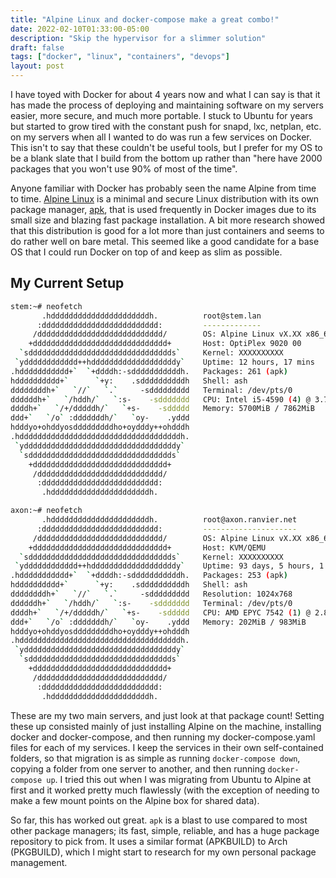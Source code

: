 ```yaml
---
title: "Alpine Linux and docker-compose make a great combo!"
date: 2022-02-10T01:33:00-05:00
description: "Skip the hypervisor for a slimmer solution"
draft: false
tags: ["docker", "linux", "containers", "devops"]
layout: post
---
```


I have toyed with Docker for about 4 years now and what I can say is that it has
made the process of deploying and maintaining software on my servers easier,
more secure, and much more portable. I stuck to Ubuntu for years but started to
grow tired with the constant push for snapd, lxc, netplan, etc. on my servers
when all I wanted to do was run a few services on Docker. This isn't to say that
these couldn't be useful tools, but I prefer for my OS to be a blank slate that
I build from the bottom up rather than "here have 2000 packages that you won't
use 90% of most of the time".

Anyone familiar with Docker has probably seen the name Alpine from time to time.
[Alpine Linux](https://alpinelinux.org/) is a minimal and secure Linux
distribution with its own package manager,
[apk](https://git.alpinelinux.org/apk-tools/), that is used frequently in Docker
images due to its small size and blazing fast package installation. A bit more
research showed that this distribution is good for a lot more than just
containers and seems to do rather well on bare metal. This seemed like a good
candidate for a base OS that I could run Docker on top of and keep as slim as
possible.

## My Current Setup

```sh
stem:~# neofetch 
       .hddddddddddddddddddddddh.          root@stem.lan 
      :dddddddddddddddddddddddddd:         ------------- 
     /dddddddddddddddddddddddddddd/        OS: Alpine Linux vX.XX x86_64 
    +dddddddddddddddddddddddddddddd+       Host: OptiPlex 9020 00 
  `sdddddddddddddddddddddddddddddddds`     Kernel: XXXXXXXXXX 
 `ydddddddddddd++hdddddddddddddddddddy`    Uptime: 12 hours, 17 mins 
.hddddddddddd+`  `+ddddh:-sdddddddddddh.   Packages: 261 (apk) 
hdddddddddd+`      `+y:    .sddddddddddh   Shell: ash 
ddddddddh+`   `//`   `.`     -sddddddddd   Terminal: /dev/pts/0 
ddddddh+`   `/hddh/`   `:s-    -sddddddd   CPU: Intel i5-4590 (4) @ 3.700GHz 
ddddh+`   `/+/dddddh/`   `+s-    -sddddd   Memory: 5700MiB / 7862MiB 
ddd+`   `/o` :dddddddh/`   `oy-    .yddd
hdddyo+ohddyosdddddddddho+oydddy++ohdddh                           
.hddddddddddddddddddddddddddddddddddddh.                           
 `yddddddddddddddddddddddddddddddddddy`
  `sdddddddddddddddddddddddddddddddds`
    +dddddddddddddddddddddddddddddd+
     /dddddddddddddddddddddddddddd/
      :dddddddddddddddddddddddddd:
       .hddddddddddddddddddddddh.
```

```sh
axon:~# neofetch
       .hddddddddddddddddddddddh.          root@axon.ranvier.net 
      :dddddddddddddddddddddddddd:         --------------------- 
     /dddddddddddddddddddddddddddd/        OS: Alpine Linux vX.XX x86_64 
    +dddddddddddddddddddddddddddddd+       Host: KVM/QEMU
  `sdddddddddddddddddddddddddddddddds`     Kernel: XXXXXXXXXX
 `ydddddddddddd++hdddddddddddddddddddy`    Uptime: 93 days, 5 hours, 1 min 
.hddddddddddd+`  `+ddddh:-sdddddddddddh.   Packages: 253 (apk) 
hdddddddddd+`      `+y:    .sddddddddddh   Shell: ash 
ddddddddh+`   `//`   `.`     -sddddddddd   Resolution: 1024x768 
ddddddh+`   `/hddh/`   `:s-    -sddddddd   Terminal: /dev/pts/0 
ddddh+`   `/+/dddddh/`   `+s-    -sddddd   CPU: AMD EPYC 7542 (1) @ 2.899GHz 
ddd+`   `/o` :dddddddh/`   `oy-    .yddd   Memory: 202MiB / 983MiB 
hdddyo+ohddyosdddddddddho+oydddy++ohdddh
.hddddddddddddddddddddddddddddddddddddh.                           
 `yddddddddddddddddddddddddddddddddddy`                            
  `sdddddddddddddddddddddddddddddddds`
    +dddddddddddddddddddddddddddddd+
     /dddddddddddddddddddddddddddd/
      :dddddddddddddddddddddddddd:
       .hddddddddddddddddddddddh.
```

These are my two main servers, and just look at that package count! Setting
these up consisted mainly of just installing Alpine on the machine, installing
docker and docker-compose, and then running my docker-compose.yaml files for
each of my services. I keep the services in their own self-contained folders, so
that migration is as simple as running `docker-compose down`, copying a folder
from one server to another, and then running `docker-compose up`. I tried this
out when I was migrating from Ubuntu to Alpine at first and it worked pretty
much flawlessly (with the exception of needing to make a few mount points on the
Alpine box for shared data).

So far, this has worked out great. `apk` is a blast to use compared to most
other package managers; its fast, simple, reliable, and has a huge package
repository to pick from. It uses a similar format (APKBUILD) to Arch (PKGBUILD),
which I might start to research for my own personal package management.
